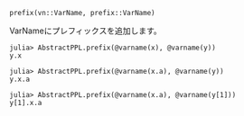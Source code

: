 ```
prefix(vn::VarName, prefix::VarName)
```

VarNameにプレフィックスを追加します。

```jldoctest
julia> AbstractPPL.prefix(@varname(x), @varname(y))
y.x

julia> AbstractPPL.prefix(@varname(x.a), @varname(y))
y.x.a

julia> AbstractPPL.prefix(@varname(x.a), @varname(y[1]))
y[1].x.a
```
